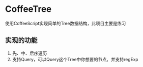CoffeeTree
=====
使用CoffeeScript实现简单的Tree数据结构，此项目主要是练习

实现的功能
----------
1. 先、中、后序遍历
2. 支持Query，可以Query这个Tree中你想要的节点，并支持regExp

